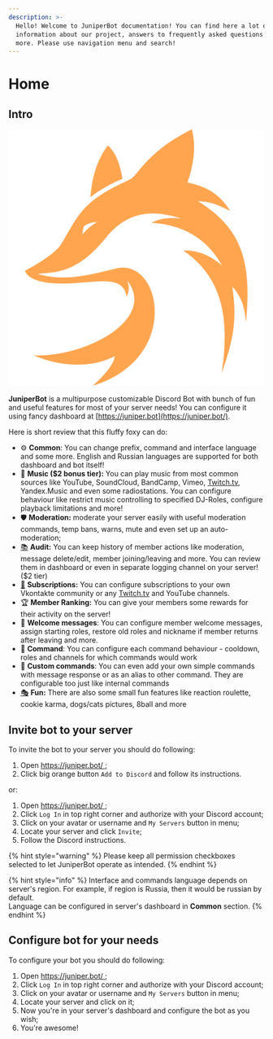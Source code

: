 ```yaml
---
description: >-
  Hello! Welcome to JuniperBot documentation! You can find here a lot of useful
  information about our project, answers to frequently asked questions and much
  more. Please use navigation menu and search!
---
```


# Home

## Intro

![](.gitbook/assets/68747470733a2f2f6a756e697065722e626f742f7374617469632f696d672f69636f6e5f3531322e706e67.png)

**JuniperBot** is a multipurpose customizable Discord Bot with bunch of fun and useful features for most of your server needs! You can configure it using fancy dashboard at [https://juniper.bot](https://juniper.bot/).

 Here is short review that this fluffy foxy can do:

* ⚙️ **Common**: You can change prefix, command and interface language and some more. English and Russian languages are supported for both dashboard and bot itself!
* 🎵 **Music \($2 bonus tier\):** You can play music from most common sources like YouTube, SoundCloud, BandCamp, Vimeo, [Twitch.tv](http://twitch.tv/), Yandex.Music and even some radiostations. You can configure behaviour like restrict music controlling to specified DJ-Roles, configure playback limitations and more!
* 🛡️ **Moderation:** moderate your server easily with useful moderation commands, temp bans, warns, mute and even set up an auto-moderation;
* [📚](https://apps.timwhitlock.info/emoji/tables/unicode#emoji-modal) **Audit:** You can keep history of member actions like moderation, message delete/edit, member joining/leaving and more. You can review them in dashboard or even in separate logging channel on your server! \($2 tier\)
* [📢](https://apps.timwhitlock.info/emoji/tables/unicode#emoji-modal) **Subscriptions:** You can configure subscriptions to your own Vkontakte community or any [Twitch.tv](http://twitch.tv/) and YouTube channels.
* 🏆 **Member Ranking:** You can give your members some rewards for their activity on the server!
* 👋 **Welcome messages**: You can configure member welcome messages, assign starting roles, restore old roles and nickname if member returns after leaving and more.
* 💬 **Command**: You can configure each command behaviour - cooldown, roles and channels for which commands would work
* 📝 **Custom commands**: You can even add your own simple commands with message response or as an alias to other command. They are configurable too just like internal commands
* [🎭](https://apps.timwhitlock.info/emoji/tables/unicode#emoji-modal) **Fun:** There are also some small fun features like reaction roulette, cookie karma, dogs/cats pictures, 8ball and more

## Invite bot to your server

To invite the bot to your server you should do following:

1. Open [https://juniper.bot/ ](https://juniper.bot/);
2. Click big orange button `Add to Discord` and follow its instructions.

or:

1. Open [https://juniper.bot/ ](https://juniper.bot/);
2. Click `Log In` in top right corner and authorize with your Discord account;
3. Click on your avatar or username and `My Servers` button in menu;
4. Locate your server and click `Invite`;
5. Follow the Discord instructions.

{% hint style="warning" %}
Please keep all permission checkboxes selected to let JuniperBot operate as intended.
{% endhint %}

{% hint style="info" %}
Interface and commands language depends on server's region. For example, if region is Russia, then it would be russian by default.  
Language can be configured in server's dashboard in **Common** section.
{% endhint %}

## Configure bot for your needs

To configure your bot you should do following:

1. Open [https://juniper.bot/ ](https://juniper.bot/);
2. Click `Log In` in top right corner and authorize with your Discord account;
3. Click on your avatar or username and `My Servers` button in menu;
4. Locate your server and click on it;
5. Now you're in your server's dashboard and configure the bot as you wish;
6. You're awesome!

